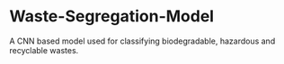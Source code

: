 # Waste-Segregation-Model
A CNN based model used for classifying biodegradable, hazardous and recyclable wastes.
